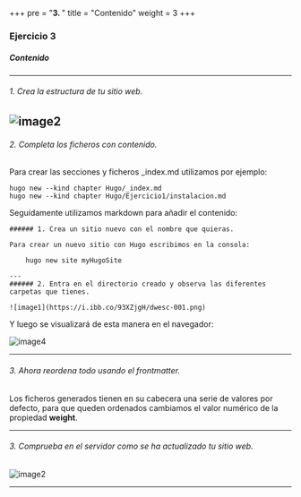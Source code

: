+++
pre = "<b>3. </b>"
title = "Contenido"
weight = 3
+++

### Ejercicio 3

##### Contenido
--- 
###### 1. Crea la estructura de tu sitio web.

![image2](https://i.ibb.co/p4Cj0qB/dwesc-003.png)
--- 
###### 2. Completa los ficheros con contenido.

Para crear las secciones y ficheros _index.md utilizamos por ejemplo:

    hugo new --kind chapter Hugo/_index.md
    hugo new --kind chapter Hugo/Ejercicio1/instalacion.md

Seguídamente utilizamos markdown para añadir el contenido:

    ###### 1. Crea un sitio nuevo con el nombre que quieras.

    Para crear un nuevo sitio con Hugo escribimos en la consola:

        hugo new site myHugoSite

    ---
    ###### 2. Entra en el directorio creado y observa las diferentes carpetas que tienes.

    ![image1](https://i.ibb.co/93XZjgH/dwesc-001.png)

Y luego se visualizará de esta manera en el navegador:

  ![image4](https://i.ibb.co/zb9pqVw/dwes-004.png)

---
###### 3. Ahora reordena todo usando el frontmatter.

Los ficheros generados tienen en su cabecera una serie de valores por defecto, para que queden ordenados cambiamos el valor numérico de la propiedad **weight**. 

---
###### 3. Comprueba en el servidor como se ha actualizado tu sitio web.

![image2](https://i.ibb.co/Z6sKwDX/DWEC-002.png)

---